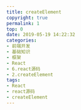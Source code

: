 ```yaml
---
title: createElement
copyright: true
permalink: 1
top: 0
date: 2019-05-19 14:22:32
categories:
- 前端开发
- 基础知识
- 框架
- React
- 6.react源码
- 2.createElement
tags:
- React
- react源码
- createElement
---
```


